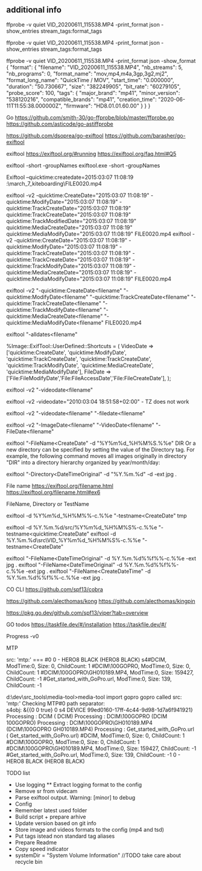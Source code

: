 



## additional info
ffprobe -v quiet VID_20200611_115538.MP4 -print_format json -show_entries stream_tags:format_tags

ffprobe -v quiet VID_20200611_115538.MP4 -print_format json -show_entries stream_tags:format_tags


ffprobe -v quiet VID_20200611_115538.MP4 -print_format json  -show_format
{
    "format": {
        "filename": "VID_20200611_115538.MP4",
        "nb_streams": 5,
        "nb_programs": 0,
        "format_name": "mov,mp4,m4a,3gp,3g2,mj2",
        "format_long_name": "QuickTime / MOV",
        "start_time": "0.000000",
        "duration": "50.730667",
        "size": "382249905",
        "bit_rate": "60279105",
        "probe_score": 100,
        "tags": {
            "major_brand": "mp41",
            "minor_version": "538120216",
            "compatible_brands": "mp41",
            "creation_time": "2020-06-11T11:55:38.000000Z",
            "firmware": "HD8.01.01.60.00"
        }
    }
}


Go
https://github.com/smith-30/go-ffprobe/blob/master/ffprobe.go
https://github.com/asticode/go-astiffprobe

https://github.com/dsoprea/go-exiftool
https://github.com/barasher/go-exiftool


exiftool
https://exiftool.org/#running
https://exiftool.org/faq.html#Q5

exiftool -short -groupNames 
exiftool.exe -short -groupNames

Exiftool –quicktime:createdate=2015:03:07 11:08:19 :\march_7_kiteboarding\FILE0020.mp4

exiftool -v2 -quicktime:CreateDate="2015:03:07 11:08:19" -quicktime:ModifyDate="2015:03:07 11:08:19" -quicktime:TrackCreateDate="2015:03:07 11:08:19" quicktime:TrackCreateDate="2015:03:07 11:08:19" quicktime:TrackModifiedDate="2015:03:07 11:08:19" quicktime:MediaCreateDate="2015:03:07 11:08:19" quicktime:MediaModifyDate="2015:03:07 11:08:19" FILE0020.mp4
exiftool -v2 -quicktime:CreateDate="2015:03:07 11:08:19" -quicktime:ModifyDate="2015:03:07 11:08:19" -quicktime:TrackCreateDate="2015:03:07 11:08:19" -quicktime:TrackCreateDate="2015:03:07 11:08:19" -quicktime:TrackModifyDate="2015:03:07 11:08:19" -quicktime:MediaCreateDate="2015:03:07 11:08:19" -quicktime:MediaModifyDate="2015:03:07 11:08:19" FILE0020.mp4


exiftool -v2 "-quicktime:CreateDate<filename" "-quicktime:ModifyDate<filename" "-quicktime:TrackCreateDate<filename" "-quicktime:TrackCreateDate<filename" "-quicktime:TrackModifyDate<filename" "-quicktime:MediaCreateDate<filename" "-quicktime:MediaModifyDate<filename" FILE0020.mp4

exiftool "-alldates<filename"


%Image::ExifTool::UserDefined::Shortcuts = (
    VideoDate => ['quicktime:CreateDate', 'quicktime:ModifyDate', 'quicktime:TrackCreateDate', 'quicktime:TrackCreateDate', 'quicktime:TrackModifyDate', 'quicktime:MediaCreateDate', 'quicktime:MediaModifyDate'],
    FileDate => ['File:FileModifyDate','File:FileAccessDate','File:FileCreateDate'],
);


exiftool -v2 "-videodate<filename"

exiftool -v2 -videodate="2010:03:04 18:51:58+02:00" - TZ does not work

exiftool -v2 "-videodate<filename" "-filedate<filename"

exiftool -v2 "-ImageDate<filename" "-VideoDate<filename" "-FileDate<filename"




exiftool "-FileName<CreateDate" -d "%Y%m%d_%H%M%S.%%e" DIR
Or a new directory can be specified by setting the value of the Directory tag. For example, the following command moves all images originally in directory "DIR" into a directory hierarchy organized by year/month/day:

exiftool "-Directory<DateTimeOriginal" -d "%Y.%m.%d" -d -ext jpg .



File name
https://exiftool.org/filename.html
https://exiftool.org/filename.html#ex6

FileName, Directory or TestName 


exiftool -d %Y%m%d_%H%M%%-c.%%e "-testname<CreateDate" tmp


exiftool -d  %Y.%m.%d/src/%Y%m%d_%H%M%S%-c.%%e "-testname<quicktime:CreateDate" 
exiftool -d %Y.%m.%d\src\VID_%Y%m%d_%H%M%S%-c.%%e "-testname<CreateDate"




exiftool "-FileName<DateTimeOriginal" -d %Y.%m.%d\%%f%%-c.%%e -ext jpg .
exiftool "-FileName<DateTimeOriginal" -d %Y.%m.%d\%%f%%-c.%%e -ext jpg .
exiftool "-FileName<CreateDateTime" -d %Y.%m.%d\%%f%%-c.%%e -ext jpg .





CO CLI
https://github.com/spf13/cobra

https://github.com/alecthomas/kong
https://github.com/alecthomas/kingpin



https://pkg.go.dev/github.com/spf13/viper?tab=overview


GO todos
https://taskfile.dev/#/installation
https://taskfile.dev/#/




Progress
-v0 


MTP



src: 'mtp:'
=== #0
0 - HERO8 BLACK (HERO8 BLACK)
s4#DCIM, ModTime:0, Size: 0, ChildCount: 1
#DCIM\100GOPRO, ModTime:0, Size: 0, ChildCount: 1
#DCIM\100GOPRO\GH010189.MP4, ModTime:0, Size: 159427, ChildCount: -1
#Get_started_with_GoPro.url, ModTime:0, Size: 139, ChildCount: -1


d:\dev\src\_tools\media-tool>media-tool import gopro
gopro called
src: 'mtp:'
Checking MTP#0
path separator: \
s4obj: &{{0 0 true} 0 s4 DEVICE  99ed0160-17ff-4c44-9d98-1d7a6f941921}
Processing : DCIM ( DCIM)
Processing : DCIM\100GOPRO (DCIM 100GOPRO)
Processing : DCIM\100GOPRO\GH010189.MP4 (DCIM\100GOPRO GH010189.MP4)
Processing : Get_started_with_GoPro.url ( Get_started_with_GoPro.url)
#DCIM, ModTime:0, Size: 0, ChildCount: 1
#DCIM\100GOPRO, ModTime:0, Size: 0, ChildCount: 1
#DCIM\100GOPRO\GH010189.MP4, ModTime:0, Size: 159427, ChildCount: -1
#Get_started_with_GoPro.url, ModTime:0, Size: 139, ChildCount: -1
0 - HERO8 BLACK (HERO8 BLACK)



TODO list
* Use logging
** Extract logging format to the config
* Remove sr from videcam
* Parse exiftool output. Warning: [minor] to debug
* Config
* Remember latest used folder
* Build script + prepare arhive
* Update version based on git info
* Store image and videos formats to the config (mp4 and tsd)
* Put tags istead non standard tag aliases
* Prepare Readme
* Copy speed indicator
* systemDir = "System Volume Information" //TODO take care about recycle bin
